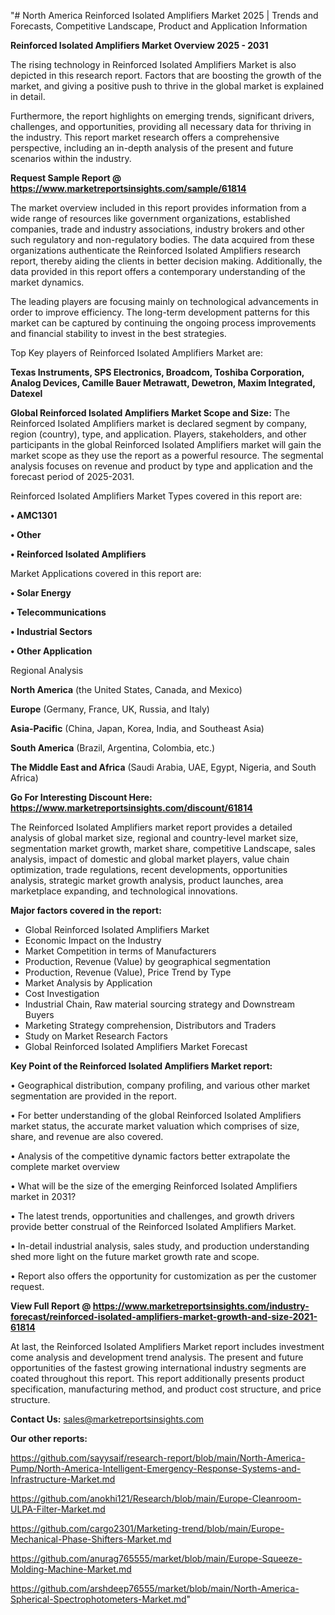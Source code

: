 "# North America Reinforced Isolated Amplifiers Market 2025 | Trends and Forecasts, Competitive Landscape, Product and Application Information

<Strong> Reinforced Isolated Amplifiers Market Overview 2025 - 2031</strong>

The rising technology in Reinforced Isolated Amplifiers Market is also depicted in this research report. Factors that are boosting the growth of the market, and giving a positive push to thrive in the global market is explained in detail.

Furthermore, the report highlights on emerging trends, significant drivers, challenges, and opportunities, providing all necessary data for thriving in the industry. This report market research offers a comprehensive perspective, including an in-depth analysis of the present and future scenarios within the industry.

<strong>Request Sample Report @ <a href=https://www.marketreportsinsights.com/sample/61814>https://www.marketreportsinsights.com/sample/61814</a></strong>

The market overview included in this report provides information from a wide range of resources like government organizations, established companies, trade and industry associations, industry brokers and other such regulatory and non-regulatory bodies. The data acquired from these organizations authenticate the Reinforced Isolated Amplifiers research report, thereby aiding the clients in better decision making. Additionally, the data provided in this report offers a contemporary understanding of the market dynamics.

The leading players are focusing mainly on technological advancements in order to improve efficiency. The long-term development patterns for this market can be captured by continuing the ongoing process improvements and financial stability to invest in the best strategies.

Top Key players of Reinforced Isolated Amplifiers Market are:

<strong>Texas Instruments, SPS Electronics, Broadcom, Toshiba Corporation, Analog Devices, Camille Bauer Metrawatt, Dewetron, Maxim Integrated, Datexel</strong>

<strong><b>Global Reinforced Isolated Amplifiers Market Scope and Size:</b></strong>
The Reinforced Isolated Amplifiers market is declared segment by company, region (country), type, and application. Players, stakeholders, and other participants in the global Reinforced Isolated Amplifiers market will gain the market scope as they use the report as a powerful resource. The segmental analysis focuses on revenue and product by type and application and the forecast period of 2025-2031.

Reinforced Isolated Amplifiers Market Types covered in this report are:

<strong>• AMC1301

• Other

• Reinforced Isolated Amplifiers</strong>

Market Applications covered in this report are:

<strong>• Solar Energy

• Telecommunications

• Industrial Sectors

• Other Application</strong> 

Regional Analysis

<strong>North America</strong> (the United States, Canada, and Mexico)

<strong>Europe</strong> (Germany, France, UK, Russia, and Italy)

<strong>Asia-Pacific</strong> (China, Japan, Korea, India, and Southeast Asia)

<strong>South America</strong> (Brazil, Argentina, Colombia, etc.)

<strong>The Middle East and Africa</strong> (Saudi Arabia, UAE, Egypt, Nigeria, and South Africa)

<strong>Go For Interesting Discount Here: <a href=https://www.marketreportsinsights.com/discount/61814>https://www.marketreportsinsights.com/discount/61814</a></strong>

The Reinforced Isolated Amplifiers market report provides a detailed analysis of global market size, regional and country-level market size, segmentation market growth, market share, competitive Landscape, sales analysis, impact of domestic and global market players, value chain optimization, trade regulations, recent developments, opportunities analysis, strategic market growth analysis, product launches, area marketplace expanding, and technological innovations.

<strong><b>Major factors covered in the report:</b></strong>
<ul>
  <li>Global Reinforced Isolated Amplifiers Market </li>
  <li>Economic Impact on the Industry</li>
  <li>Market Competition in terms of Manufacturers</li>
  <li>Production, Revenue (Value) by geographical segmentation</li>
  <li>Production, Revenue (Value), Price Trend by Type</li>
  <li>Market Analysis by Application</li>
  <li>Cost Investigation</li>
  <li>Industrial Chain, Raw material sourcing strategy and Downstream Buyers</li>
  <li>Marketing Strategy comprehension, Distributors and Traders</li>
  <li>Study on Market Research Factors</li>
  <li>Global Reinforced Isolated Amplifiers Market Forecast</li>
</ul>

<strong><b>Key Point of the Reinforced Isolated Amplifiers Market report:</b></strong>

• Geographical distribution, company profiling, and various other market segmentation are provided in the report.

• For better understanding of the global Reinforced Isolated Amplifiers market status, the accurate market valuation which comprises of size, share, and revenue are also covered.

• Analysis of the competitive dynamic factors better extrapolate the complete market overview

• What will be the size of the emerging Reinforced Isolated Amplifiers market in 2031?

• The latest trends, opportunities and challenges, and growth drivers provide better construal of the Reinforced Isolated Amplifiers Market.

• In-detail industrial analysis, sales study, and production understanding shed more light on the future market growth rate and scope.

• Report also offers the opportunity for customization as per the customer request.

<strong><b>View Full Report @ <a href=https://www.marketreportsinsights.com/industry-forecast/reinforced-isolated-amplifiers-market-growth-and-size-2021-61814>https://www.marketreportsinsights.com/industry-forecast/reinforced-isolated-amplifiers-market-growth-and-size-2021-61814</a></b></strong>


At last, the Reinforced Isolated Amplifiers Market report includes investment come analysis and development trend analysis. The present and future opportunities of the fastest growing international industry segments are coated throughout this report. This report additionally presents product specification, manufacturing method, and product cost structure, and price structure.

<strong>Contact Us:</strong>
sales@marketreportsinsights.com

<strong>Our other reports:</strong>

<a href=https://github.com/sayysaif/research-report/blob/main/North-America-Pump/North-America-Intelligent-Emergency-Response-Systems-and-Infrastructure-Market.md>https://github.com/sayysaif/research-report/blob/main/North-America-Pump/North-America-Intelligent-Emergency-Response-Systems-and-Infrastructure-Market.md</a>

<a href=https://github.com/anokhi121/Research/blob/main/Europe-Cleanroom-ULPA-Filter-Market.md>https://github.com/anokhi121/Research/blob/main/Europe-Cleanroom-ULPA-Filter-Market.md</a>

<a href=https://github.com/cargo2301/Marketing-trend/blob/main/Europe-Mechanical-Phase-Shifters-Market.md>https://github.com/cargo2301/Marketing-trend/blob/main/Europe-Mechanical-Phase-Shifters-Market.md</a>

<a href=https://github.com/anurag765555/market/blob/main/Europe-Squeeze-Molding-Machine-Market.md>https://github.com/anurag765555/market/blob/main/Europe-Squeeze-Molding-Machine-Market.md</a>

<a href=https://github.com/arshdeep76555/market/blob/main/North-America-Spherical-Spectrophotometers-Market.md>https://github.com/arshdeep76555/market/blob/main/North-America-Spherical-Spectrophotometers-Market.md</a>"
